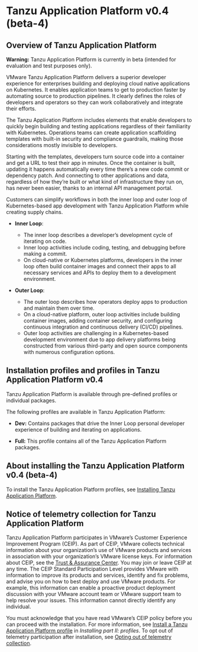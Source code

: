 # Tanzu Application Platform v0.4 (beta-4)

## <a id='overview'></a> Overview of Tanzu Application Platform

<p class="note warning">
<strong>Warning:</strong> Tanzu Application Platform is currently in beta (intended for evaluation and test purposes only).
</p>

VMware Tanzu Application Platform delivers a superior developer experience for enterprises building
and deploying cloud native applications on Kubernetes.
It enables application teams to get to production faster by automating source to production
pipelines.
It clearly defines the roles of developers and operators so they can work collaboratively and
integrate their efforts.

The Tanzu Application Platform includes elements that enable developers to quickly begin building
and testing applications regardless of their familiarity with Kubernetes.
Operations teams can create application scaffolding templates with built-in security and compliance
guardrails, making those considerations mostly invisible to developers.

Starting with the templates, developers turn source code into a container and get a URL to test
their app in minutes.
Once the container is built, updating it happens automatically every time there’s a new code commit
or dependency patch. And connecting to other applications and data, regardless of how they’re built
or what kind of infrastructure they run on, has never been easier, thanks to an internal API
management portal.

Customers can simplify workflows in both the inner loop and outer loop of Kubernetes-based app
development with Tanzu Application Platform while creating supply chains.

* **Inner Loop**:
    - The inner loop describes a developer’s development cycle of iterating on code.
    - Inner loop activities include coding, testing, and debugging before making a commit.
    - On cloud-native or Kubernetes platforms, developers in the inner loop often build container images and connect their apps to all necessary services and APIs to deploy them to a development environment.

* **Outer Loop**:
    - The outer loop describes how operators deploy apps to production and maintain them over time.
    - On a cloud-native platform, outer loop activities include building container images, adding container security, and configuring continuous integration and continuous delivery (CI/CD)  pipelines.
    - Outer loop activities are challenging in a Kubernetes-based development environment due to app delivery platforms being constructed from various third-party and open source components with numerous configuration options.

## <a id='profiles-and-packages'></a>  Installation profiles and profiles in Tanzu Application Platform v0.4

Tanzu Application Platform is available through pre-defined profiles or individual packages.

The following profiles are available in Tanzu Application Platform:

- **Dev:**
  Contains packages that drive the Inner Loop personal developer experience of building and
  iterating on applications.

- **Full:**
  This profile contains all of the Tanzu Application Platform packages.

## <a id='install'></a> About installing the Tanzu Application Platform v0.4 (beta-4)

To install the Tanzu Application Platform profiles, see [Installing Tanzu Application Platform](install-intro.md).

## <a id='telemetry-notice'></a> Notice of telemetry collection for Tanzu Application Platform

[//]: # (This following text came from legal. Do not edit it.)

Tanzu Application Platform participates in VMware’s Customer Experience Improvement Program (CEIP).
As part of CEIP, VMware collects technical information about your organization’s use of VMware products and services
in association with your organization’s VMware license keys.
For information about CEIP, see the [Trust & Assurance Center](http://www.vmware.com/trustvmware/ceip.html).
You may join or leave CEIP at any time.
The CEIP Standard Participation Level provides VMware with information to improve its products and services,
identify and fix problems, and advise you on how to best deploy and use VMware products.
For example, this information can enable a proactive product deployment discussion with your VMware account team or
VMware support team to help resolve your issues.
This information cannot directly identify any individual.

[//]: # (The text above came from legal. Do not edit it.)

You must acknowledge that you have read VMware’s CEIP policy before you can proceed with the installation.
For more information, see [Install a Tanzu Application Platform profile](install.md#install-profile) in
_Installing part II: profiles_.
To opt out of telemetry participation after installation, see [Opting out of telemetry collection](opting-out-telemetry.md).
